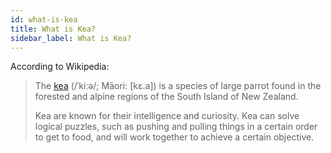 ```yaml
---
id: what-is-kea
title: What is Kea?
sidebar_label: What is Kea?
---
```


According to Wikipedia:

> The [kea](https://en.wikipedia.org/wiki/Kea) (/ˈkiːə/; Māori: [kɛ.a]) is a species of large parrot 
> found in the forested and alpine regions of the South Island of New Zealand.
>
> Kea are known for their intelligence and curiosity. Kea can solve logical puzzles, such as pushing 
> and pulling things in a certain order to get to food, and will work together to achieve a certain 
> objective.
